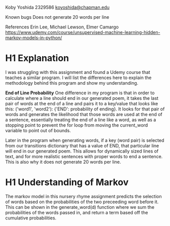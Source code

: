 Koby Yoshida
2329586
koyoshida@chapman.edu

Known bugs
Does not generate 20 words per line

References
Erin Lee, Michael Lewson, Elmer Camargo
https://www.udemy.com/course/unsupervised-machine-learning-hidden-markov-models-in-python/

# H1 Explanation
I was struggling with this assignment and found a Udemy course that teaches a similar program.
I will list the differences here to explain the methodology behind this program and show my understanding.

**End of Line Probability**
One difference in my program is that in order to calculate where a line should end in our generated poem, it takes the last pair of words
at the end of a line and pairs it to a key/value that looks like this: ('word1', 'word2'): {'END': probability of ending}.
It looks for that pair of words and generates the likelihood that those words are used at the end of a sentence, essentially treating
the end of a line like a word, as well as a stopping point to prevent the for loop from moving the current_word variable to point out of bounds.

Later in the program when generating words, if a key (word pair) is selected from our transitions dictionary that has a value of END, that particular line
will end in our generated poem. This allows for dynamically sized lines of text, and for more realistic sentences with proper words to end a sentence. 
This is also why it does not generate 20 words per line.


# H1 Understanding of Markov
The markov model in this nursery rhyme assignment predicts the selection of words based on the probabilities of the two preceeding word before it.
This can be shown in the generate_word(d) function where we sum the probabilities of the words passed in, and return a term based off the cumulative probabilities.
